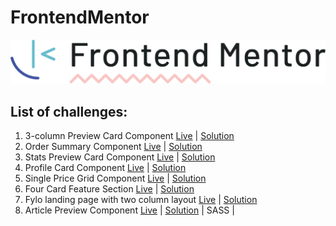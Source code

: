 # FrontendMentor
![FrontendMentor Logo](frontendmentor_logo.png)
## List of challenges:
1. 3-column Preview Card Component [Live](https://bi3gs0n.github.io/FrontendMentor/3-column-preview-card-component-main/) | [Solution](https://www.frontendmentor.io/solutions/3column-preview-card-component-using-flexbox-Q7oUeBwNU)
2. Order Summary Component [Live](https://bi3gs0n.github.io/FrontendMentor/order-summary-component-main/) | [Solution](https://www.frontendmentor.io/solutions/order-summary-component-0LkRpzUGN)
3. Stats Preview Card Component [Live](https://bi3gs0n.github.io/FrontendMentor/stats-preview-card-component-main/) | [Solution](https://www.frontendmentor.io/solutions/stats-preview-card-component-bdIU_Y3DR)
4. Profile Card Component [Live](https://bi3gs0n.github.io/FrontendMentor/profile-card-component-main/) | [Solution](https://www.frontendmentor.io/solutions/profile-card-component-SZ5riSb0s)
5. Single Price Grid Component [Live](https://bi3gs0n.github.io/FrontendMentor/single-price-grid-component-master/) | [Solution](https://www.frontendmentor.io/solutions/single-price-grid-component-YLh3k3Oq6)
6. Four Card Feature Section [Live](https://bi3gs0n.github.io/FrontendMentor/four-card-feature-section-master/) | [Solution](https://www.frontendmentor.io/solutions/four-card-feature-section-QItc9HHE9)
7. Fylo landing page with two column layout [Live](https://bi3gs0n.github.io/FrontendMentor/fylo-landing-page-with-two-column-layout-master) | [Solution](https://www.frontendmentor.io/solutions/fylo-landing-page-BggCVgcRP)
8. Article Preview Component [Live](https://bi3gs0n.github.io/FrontendMentor/article-preview-component-master) | [Solution](https://www.frontendmentor.io/solutions/article-preview-component-using-sass-Wqtgk1r4A) | SASS |
